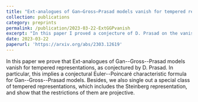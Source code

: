 ```yaml
---
title: "Ext-analogues of Gan–Gross–Prasad models vanish for tempered representations"
collection: publications
category: preprints
permalink: /publication/2023-03-22-ExtGGPvanish
excerpt: "In this paper I proved a conjecture of D. Prasad on the vanishing of Ext-analogues of Gan--Gross--Prasad models. This result can be regarded as a Kodaira's vanishing theorem in the branching laws."
date: 2023-03-22
paperurl: 'https://arxiv.org/abs/2303.12619'
---
```

In this paper we prove that Ext-analogues of Gan--Gross--Prasad models vanish for tempered representations, as conjectured by D. Prasad. In particular, this implies a conjectural Euler--Poincaré characteristic formula for Gan--Gross--Prasad models. Besides, we also single out a special class of tempered representations, which includes the Steinberg representation, and show that the restrictions of them are projective.

